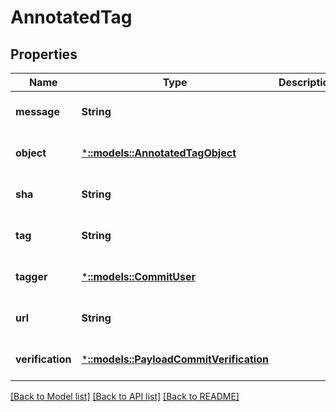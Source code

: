 # AnnotatedTag

## Properties
Name | Type | Description | Notes
------------ | ------------- | ------------- | -------------
**message** | **String** |  | [optional] [default to null]
**object** | [***::models::AnnotatedTagObject**](AnnotatedTagObject.md) |  | [optional] [default to null]
**sha** | **String** |  | [optional] [default to null]
**tag** | **String** |  | [optional] [default to null]
**tagger** | [***::models::CommitUser**](CommitUser.md) |  | [optional] [default to null]
**url** | **String** |  | [optional] [default to null]
**verification** | [***::models::PayloadCommitVerification**](PayloadCommitVerification.md) |  | [optional] [default to null]

[[Back to Model list]](../README.md#documentation-for-models) [[Back to API list]](../README.md#documentation-for-api-endpoints) [[Back to README]](../README.md)


